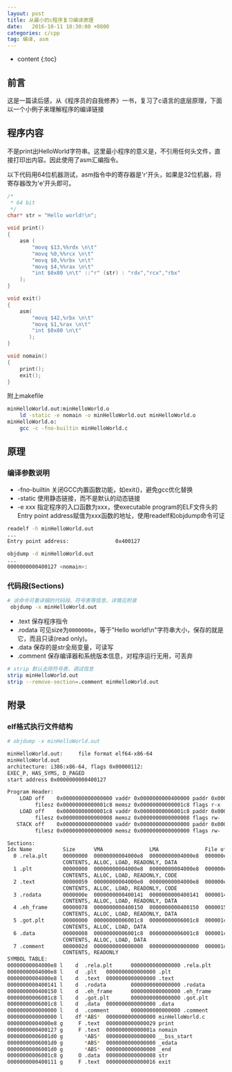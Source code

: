 ```yaml
---
layout: post
title: 从最小的c程序复习编译原理
date:   2016-10-11 10:30:00 +0800
categories: c/cpp 
tag: 编译, asm
---
```


* content
{:toc}

## 前言
这是一篇读后感，从《程序员的自我修养》一书，复习了c语言的底层原理，下面以一个小例子来理解程序的编译链接


## 程序内容
不是print出HelloWorld字符串。这里最小程序的意义是，不引用任何头文件，直接打印出内容。因此使用了asm汇编指令。

以下代码用64位机器测试，asm指令中的寄存器是'r'开头，如果是32位机器，将寄存器改为'e'开头即可。

~~~ c
/*
 * 64 bit
 */
char* str = "Hello world!\n";

void print()
{
    asm ( 
	    "movq $13,%%rdx \n\t"
	    "movq %0,%%rcx \n\t"
	    "movq $0,%%rbx \n\t"
	    "movq $4,%%rax \n\t"
	    "int $0x80 \n\t" ::"r" (str) : "rdx","rcx","rbx"
	);
}

void exit()
{
    asm(
	    "movq $42,%rbx \n\t"
	    "movq $1,%rax \n\t"
	    "int $0x80 \n\t"
       );
}

void nomain()
{
    print();
    exit();
}
~~~



附上makefile

~~~ bash
minHelloWorld.out:minHelloWorld.o
	ld -static -e nomain -o minHelloWorld.out minHelloWorld.o
minHelloWorld.o:
	gcc -c -fno-builtin minHelloWorld.c
~~~

## 原理

### 编译参数说明

-  -fno-builtin 关闭GCC内置函数功能，如exit()，避免gcc优化替换
-  -static 使用静态链接，而不是默认的动态链接
-  -e xxx 指定程序的入口函数为xxx，使executable program的ELF文件头的Entry point address赋值为xxx函数的地址，使用readelf和objdump命令可证

~~~ bash
readelf -h minHelloWorld.out
...
Entry point address:               0x400127

objdump -d minHelloWorld.out
...
0000000000400127 <nomain>:
~~~

### 代码段(Sections)

~~~ bash
# 该命令可看详细的代码段、符号表等信息，详情见附录
 objdump -x minHelloWorld.out
~~~

- .text 保存程序指令
- .rodata 可见size为`0000000e`，等于"Hello world!\n"字符串大小，保存的就是它，而且只读(read only)。
- .data 保存的是str全局变量，可读写
- .comment 保存编译器和系统版本信息，对程序运行无用，可丢弃

~~~ bash
# strip 默认去除符号表、调试信息
strip minHelloWorld.out
strip --remove-section=.comment minHelloWorld.out
~~~


## 附录

### elf格式执行文件结构

~~~ bash
# objdump -x minHelloWorld.out

minHelloWorld.out:     file format elf64-x86-64
minHelloWorld.out
architecture: i386:x86-64, flags 0x00000112:
EXEC_P, HAS_SYMS, D_PAGED
start address 0x0000000000400127

Program Header:
    LOAD off    0x0000000000000000 vaddr 0x0000000000400000 paddr 0x0000000000400000 align 2**21
         filesz 0x00000000000001c8 memsz 0x00000000000001c8 flags r-x
    LOAD off    0x00000000000001c8 vaddr 0x00000000006001c8 paddr 0x00000000006001c8 align 2**21
         filesz 0x0000000000000008 memsz 0x0000000000000008 flags rw-
   STACK off    0x0000000000000000 vaddr 0x0000000000000000 paddr 0x0000000000000000 align 2**3
         filesz 0x0000000000000000 memsz 0x0000000000000000 flags rw-

Sections:
Idx Name          Size      VMA               LMA               File off  Algn
  0 .rela.plt     00000000  00000000004000e8  00000000004000e8  000000e8  2**3
                  CONTENTS, ALLOC, LOAD, READONLY, DATA
  1 .plt          00000000  00000000004000e8  00000000004000e8  000000e8  2**2
                  CONTENTS, ALLOC, LOAD, READONLY, CODE
  2 .text         00000059  00000000004000e8  00000000004000e8  000000e8  2**2
                  CONTENTS, ALLOC, LOAD, READONLY, CODE
  3 .rodata       0000000e  0000000000400141  0000000000400141  00000141  2**0
                  CONTENTS, ALLOC, LOAD, READONLY, DATA
  4 .eh_frame     00000078  0000000000400150  0000000000400150  00000150  2**3
                  CONTENTS, ALLOC, LOAD, READONLY, DATA
  5 .got.plt      00000000  00000000006001c8  00000000006001c8  000001c8  2**3
                  CONTENTS, ALLOC, LOAD, DATA
  6 .data         00000008  00000000006001c8  00000000006001c8  000001c8  2**3
                  CONTENTS, ALLOC, LOAD, DATA
  7 .comment      0000002d  0000000000000000  0000000000000000  000001d0  2**0
                  CONTENTS, READONLY
SYMBOL TABLE:
00000000004000e8 l    d  .rela.plt      0000000000000000 .rela.plt
00000000004000e8 l    d  .plt   0000000000000000 .plt
00000000004000e8 l    d  .text  0000000000000000 .text
0000000000400141 l    d  .rodata        0000000000000000 .rodata
0000000000400150 l    d  .eh_frame      0000000000000000 .eh_frame
00000000006001c8 l    d  .got.plt       0000000000000000 .got.plt
00000000006001c8 l    d  .data  0000000000000000 .data
0000000000000000 l    d  .comment       0000000000000000 .comment
0000000000000000 l    df *ABS*  0000000000000000 minHelloWorld.c
00000000004000e8 g     F .text  0000000000000029 print
0000000000400127 g     F .text  000000000000001a nomain
00000000006001d0 g       *ABS*  0000000000000000 __bss_start
00000000006001d0 g       *ABS*  0000000000000000 _edata
00000000006001d0 g       *ABS*  0000000000000000 _end
00000000006001c8 g     O .data  0000000000000008 str
0000000000400111 g     F .text  0000000000000016 exit

~~~
